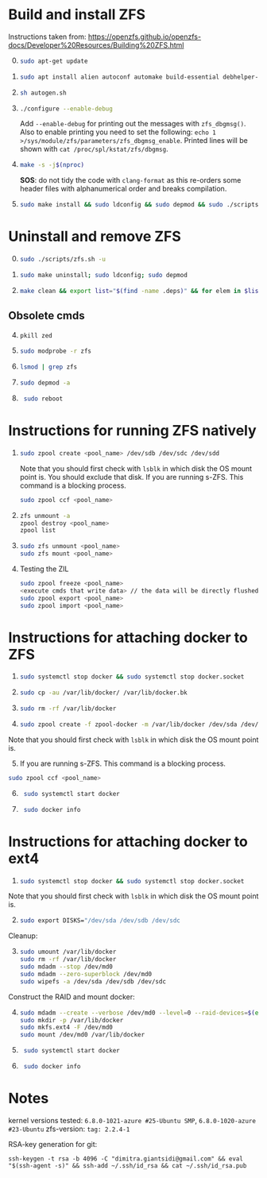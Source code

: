 # Build and install ZFS

Instructions taken from: https://openzfs.github.io/openzfs-docs/Developer%20Resources/Building%20ZFS.html

0)
   ```sh
   sudo apt-get update
   ```

1) 
   ```sh
   sudo apt install alien autoconf automake build-essential debhelper-compat dh-autoreconf dh-dkms dh-python dkms fakeroot gawk git libaio-dev libattr1-dev libblkid-dev libcurl4-openssl-dev libelf-dev libffi-dev libpam0g-dev libssl-dev libtirpc-dev libtool libudev-dev linux-headers-generic parallel po-debconf python3 python3-all-dev python3-cffi python3-dev python3-packaging python3-setuptools python3-sphinx uuid-dev zlib1g-dev -y
   ```

2) ```sh
   sh autogen.sh
   ```

3) ```sh
   ./configure --enable-debug
   ```
   Add `--enable-debug` for printing out the messages with `zfs_dbgmsg()`. Also to enable printing you need to set the following: `echo 1 >/sys/module/zfs/parameters/zfs_dbgmsg_enable`. Printed lines will be shown with `cat /proc/spl/kstat/zfs/dbgmsg`.

4) ```sh
   make -s -j$(nproc)
   ```
   **SOS**: do not tidy the code with `clang-format` as this re-orders some header files with alphanumerical order and breaks compilation.

5) ```sh
   sudo make install && sudo ldconfig && sudo depmod && sudo ./scripts/zfs.sh
   ```


# Uninstall and remove ZFS

0) ```sh
   sudo ./scripts/zfs.sh -u
   ```
   
2) ```sh 
   sudo make uninstall; sudo ldconfig; sudo depmod
   ```

3) ```sh
   make clean && export list="$(find -name .deps)" && for elem in $list; do sudo rm -rf $elem; done && sudo rm -rf __pycache__/ aclocal.m4 build/ config.log config.status  configure libtool stamp-h1 zfs_config.h.in zfs_config.h Makefile.in Makefile zfs.release configure~ zfs_config.h.in~
   ```


## Obsolete cmds
4) ```sh
   pkill zed
   ```

5) ```sh
   sudo modprobe -r zfs
   ```

6) ```sh
   lsmod | grep zfs
   ```

7) ```sh
   sudo depmod -a
   ```

8) ```sh
    sudo reboot
    ```



# Instructions for running ZFS natively

1) ```sh
   sudo zpool create <pool_name> /dev/sdb /dev/sdc /dev/sdd
   ```

   Note that you should first check with `lsblk` in which disk the OS mount point is. You should exclude that disk.
If you are running s-ZFS. This command is a blocking process.
   ```sh
   sudo zpool ccf <pool_name>
   ```

3) ```sh
   zfs unmount -a
   zpool destroy <pool_name>
   zpool list
   ```
   
4) ``` sh
   sudo zfs unmount <pool_name>
   sudo zfs mount <pool_name>
   ```

5) Testing the ZIL
   ```sh
   sudo zpool freeze <pool_name>
   <execute cmds that write data> // the data will be directly flushed to the ZIL
   sudo zpool export <pool_name>
   sudo zpool import <pool_name>
   ```

# Instructions for attaching docker to ZFS

1) ```sh
   sudo systemctl stop docker && sudo systemctl stop docker.socket
   ```
   
2) ```sh
   sudo cp -au /var/lib/docker/ /var/lib/docker.bk
   ```
 
3) ```sh
   sudo rm -rf /var/lib/docker
   ```

4) ```sh
   sudo zpool create -f zpool-docker -m /var/lib/docker /dev/sda /dev/sdb /dev/sdc
   ``` 

Note that you should first check with `lsblk` in which disk the OS mount point is.

5) If you are running s-ZFS. This command is a blocking process.
```sh
sudo zpool ccf <pool_name>
```

6) ```sh
    sudo systemctl start docker
    ```

7) ```sh
    sudo docker info
    ```



# Instructions for attaching docker to ext4

1) ```sh
   sudo systemctl stop docker && sudo systemctl stop docker.socket
   ```

Note that you should first check with `lsblk` in which disk the OS mount point is.

2) ```sh
   sudo export DISKS="/dev/sda /dev/sdb /dev/sdc
   ```
   
Cleanup:

3) ```sh
   sudo umount /var/lib/docker
   sudo rm -rf /var/lib/docker
   sudo mdadm --stop /dev/md0
   sudo mdadm --zero-superblock /dev/md0
   sudo wipefs -a /dev/sda /dev/sdb /dev/sdc
   ``` 

Construct the RAID and mount docker:

4) ```sh 
   sudo mdadm --create --verbose /dev/md0 --level=0 --raid-devices=$(echo "$DISKS" | awk '{print NF}') $DISKS
   sudo mkdir -p /var/lib/docker
   sudo mkfs.ext4 -F /dev/md0
   sudo mount /dev/md0 /var/lib/docker
   ```


4) ```sh
    sudo systemctl start docker
    ```

5) ```sh
    sudo docker info
    ```




# Notes

kernel versions tested: `6.8.0-1021-azure #25-Ubuntu SMP`, `6.8.0-1020-azure #23-Ubuntu`
zfs-version: `tag: 2.2.4-1`

RSA-key generation for git:
```
ssh-keygen -t rsa -b 4096 -C "dimitra.giantsidi@gmail.com" && eval "$(ssh-agent -s)" && ssh-add ~/.ssh/id_rsa && cat ~/.ssh/id_rsa.pub
```
